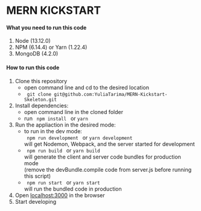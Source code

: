 # MERN KICKSTART

#### What you need to run this code
1. Node (13.12.0)
2. NPM (6.14.4) or Yarn (1.22.4)
3. MongoDB (4.2.0)

####  How to run this code
1. Clone this repository
    - open command line and cd to the desired location
    - ```  git clone git@github.com:YuliaTarima/MERN-Kickstart-Skeleton.git  ```
2. Install dependencies:
   - open command line in the cloned folder
   - run ```  npm install  ``` or ``` yarn ```
3. Run the appliaction in the desired mode:
   - to run in the dev mode:<br/>
   ```  npm run development  ``` or ``` yarn development ```<br/> 
   will get Nodemon, Webpack, and the server started for development
   - ```  npm run build  ``` or ``` yarn build ```<br/>
   will generate the client and server code bundles for production mode<br/> 
   (remove the devBundle.compile code from server.js before running this script)
   - ```  npm run start  ``` or ``` yarn start ```<br/>
   will run the bundled code in production
4. Open [localhost:3000](http://localhost:3000/) in the browser
5. Start developing